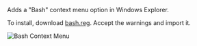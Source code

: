 Adds a "Bash" context menu option in Windows Explorer.

To install, download [bash.reg](https://github.com/Manouchehri/bash-WSL-context-menu/releases/download/v1/bash.reg). Accept the warnings and import it.

![Bash Context Menu](https://cloud.githubusercontent.com/assets/7232674/16479608/6d7de27e-3e6f-11e6-8d01-0e07f8ff8a5d.png)
